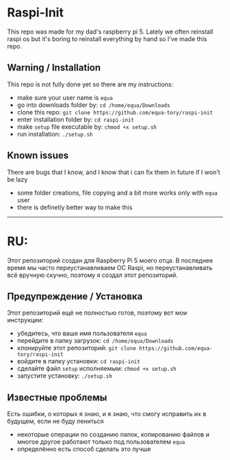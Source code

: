 # Raspi-Init
This repo was made for my dad's raspberry pi 5. Lately we often reinstall raspi os but it's boring to reinstall everything by hand so I've made this repo.

## Warning / Installation
This repo is not fully done yet so there are my instructions:
- make sure your user name is `equa`
- go into downloads folder by: `cd /home/equa/Downloads`
- clone this repo: `git clone https://github.com/equa-tory/raspi-init`
- enter installation folder by: `cd raspi-init`
- make `setup` file executable by: `chmod +x setup.sh`
- run installation: `./setup.sh`

## Known issues
There are bugs that I know, and I know that i can fix them in future if I won't be lazy
- some folder creations, file copying and a bit more works only with `equa` user
- there is definetly better way to make this

---
# RU:
Этот репозиторий создан для Raspberry Pi 5 моего отца. В последнее время мы часто переустанавливаем ОС Raspi, но переустанавливать всё вручную скучно, поэтому я создал этот репозиторий.

## Предупреждение / Установка
Этот репозиторий ещё не полностью готов, поэтому вот мои инструкции:
- убедитесь, что ваше имя пользователя `equa`
- перейдите в папку загрузок: `cd /home/equa/Downloads`
- клонируйте этот репозиторий: `git clone https://github.com/equa-tory/raspi-init`
- войдите в папку установки: `cd raspi-init`
- сделайте файл `setup` исполняемым: `chmod +x setup.sh`
- запустите установку: `./setup.sh`

## Известные проблемы
Есть ошибки, о которых я знаю, и я знаю, что смогу исправить их в будущем, если не буду лениться
- некоторые операции по созданию папок, копированию файлов и многое другое работают только под пользователем `equa`
- определённо есть способ сделать это лучше